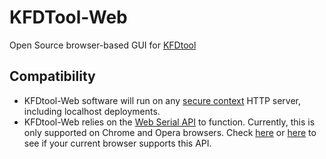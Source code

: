 # KFDTool-Web

Open Source browser-based GUI for [KFDtool](https://github.com/KFDtool/KFDtool)

Compatibility
----------------
* KFDtool-Web software will run on any [secure context](https://developer.mozilla.org/en-US/docs/Web/Security/Secure_Contexts) HTTP server, including localhost deployments.
* KFDtool-Web relies on the [Web Serial API](https://developer.mozilla.org/en-US/docs/Web/API/Web_Serial_API) to function. Currently, this is only supported on Chrome and Opera browsers. Check [here](https://caniuse.com/web-serial) or [here](https://caniuse.com/mdn-api_serial) to see if your current browser supports this API.